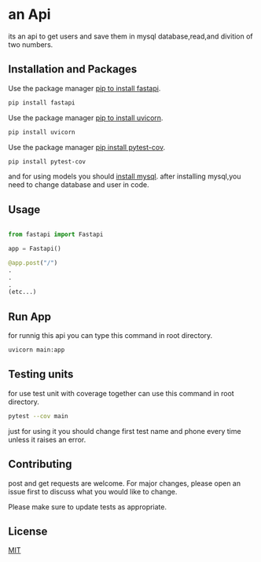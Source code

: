 # an Api

its an api to get users and save them in mysql database,read,and divition of two numbers.

## Installation and Packages

Use the package manager [pip to install fastapi](https://pypi.org/project/fastapi/).

```bash
pip install fastapi
```
Use the package manager [pip to install uvicorn](https://www.uvicorn.org/).

```bash
pip install uvicorn
```
Use the package manager [pip install pytest-cov](https://pypi.org/project/pytest-cov/).

```bash
pip install pytest-cov
```

and for using models you should [install mysql](https://dev.mysql.com/downloads/installer/).
after installing mysql,you need to change database and user in code.


## Usage

```python

from fastapi import Fastapi

app = Fastapi()

@app.post("/")
.
.
.
(etc...)
```
## Run App

for runnig this api you can type this command in root directory.
```bash
uvicorn main:app
```
## Testing units

for use test unit with coverage together can use this command in root directory.
```bash
pytest --cov main
```
just for using it you should change first test name and phone every time unless it raises an error.

## Contributing

post and get requests are welcome. For major changes, please open an issue first to discuss what you would like to change.

Please make sure to update tests as appropriate.

## License

[MIT](https://choosealicense.com/licenses/mit/)

